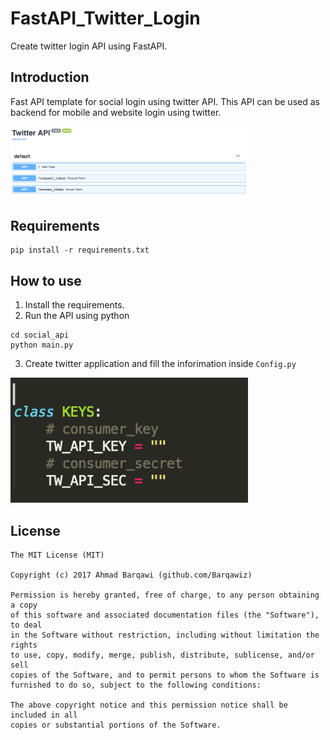 # FastAPI_Twitter_Login
 Create twitter login API using FastAPI.

## Introduction
Fast API template for social login using twitter API. This API can be used as backend for mobile and website login using twitter.

<img width="380px" src="resource/twitter_api.png" alt="[ Available Functions ]"/>


## Requirements
```
pip install -r requirements.txt
```

## How to use
1. Install the requirements.
2. Run the API using python
```
cd social_api
python main.py
```
3. Create twitter application and fill the inforimation inside ```Config.py```
<img width="380px" src="resource/config.png" alt="[ Available Functions ]"/>


License
-------
    The MIT License (MIT)

    Copyright (c) 2017 Ahmad Barqawi (github.com/Barqawiz)

    Permission is hereby granted, free of charge, to any person obtaining a copy
    of this software and associated documentation files (the "Software"), to deal
    in the Software without restriction, including without limitation the rights
    to use, copy, modify, merge, publish, distribute, sublicense, and/or sell
    copies of the Software, and to permit persons to whom the Software is
    furnished to do so, subject to the following conditions:

    The above copyright notice and this permission notice shall be included in all
    copies or substantial portions of the Software.
